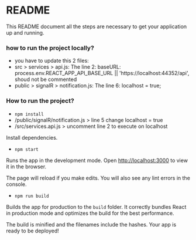 # README #

This README document all the steps are necessary to get your application up and running.


### how to run the project locally?

* you have to update this 2 files:
* src > services > api.js: The line 2: baseURL: process.env.REACT_APP_API_BASE_URL || 'https://localhost:44352/api', shoud not be commented
* public > signalR > notification.js: The line 6: localhost = true;


### How to run the project?

* `npm install`
* /public/signalR/notification.js > line 5 change localhost = true
* /src/services.api.js > uncomment line 2 to execute on localhost

Install dependencies.

* `npm start`

Runs the app in the development mode.
Open [http://localhost:3000](http://localhost:3000) to view it in the browser.

The page will reload if you make edits.
You will also see any lint errors in the console.

* `npm run build`

Builds the app for production to the `build` folder.
It correctly bundles React in production mode and optimizes the build for the best performance.

The build is minified and the filenames include the hashes.
Your app is ready to be deployed!



